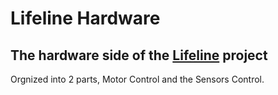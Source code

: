 # Lifeline Hardware
The hardware side of the [Lifeline](https://github.com/Tomerlm/lifeline-arduino) project
---

Orgnized into 2 parts, Motor Control and the Sensors Control.
